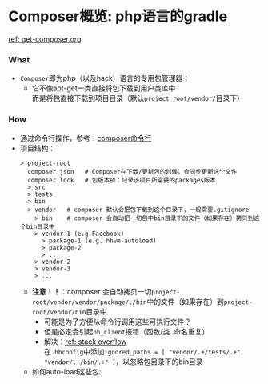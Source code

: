 # Composer概览: php语言的gradle  

[ref: get-composer.org](https://getcomposer.org/doc/01-basic-usage.md#composer-json-project-setup)

### What  
- `Composer`即为php（以及hack）语言的专用包管理器；  
  - 它不像apt-get一类直接将包下载到用户类库中   
    而是将包直接下载到项目目录（默认`project_root/vendor/`目录下）  
    
### How  
- 通过命令行操作，参考：[composer命令行](https://github.com/BoyanHou/Boyan-Hou-Software-Engineering-Notebook/blob/master/Hack%20%26%20HHVM/Composer/Composer%E5%91%BD%E4%BB%A4%E8%A1%8C.md)  
- 项目结构：  
  ```
  > project-root
    composer.json   # Composer在下载/更新包的时候，会同步更新这个文件
    composer.lock   # 包版本锁：记录该项目所需要的packages版本
    > src
    > tests
    > bin
    > vendor   # composer 默认会把包下载到这个目录下，一般需要.gitignore
      > bin    # composer 会自动把一切包中bin目录下的文件（如果存在）拷贝到这个bin目录中  
      > vendor-1 (e.g.Facebook)
        > package-1 (e.g. hhvm-autoload)
        > package-2
        > ...
      > vendor-2
      > vendor-3
      > ... 
  ```
  - **注意！！**：composer 会自动拷贝一切`project-root/vendor/vendor/package/./bin`中的文件（如果存在）到`project-root/vendor/bin`目录中  
    - 可能是为了方便从命令行调用这些可执行文件？  
    - 但是必定会引起`hh_client`报错（函数/类..命名重复）  
    - 解决：[ref: stack overflow](https://stackoverflow.com/questions/56641543/why-are-there-naming-collisions-in-composers-vendor-folder-between-bin-and-hh)  
      在`.hhconfig`中添加`ignored_paths = [ "vendor/.+/tests/.+", "vendor/.+/bin/.+" ]`，以忽略包目录下的bin目录  
  - 如何auto-load这些包:
    
  
